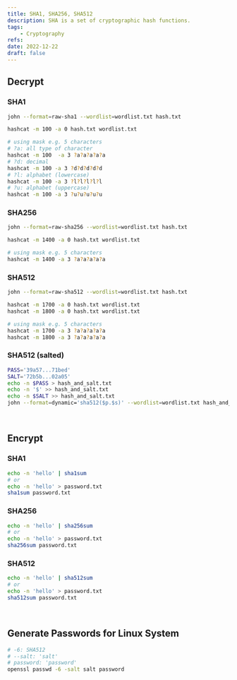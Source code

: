 ```yaml
---
title: SHA1, SHA256, SHA512
description: SHA is a set of cryptographic hash functions.
tags:
    - Cryptography
refs:
date: 2022-12-22
draft: false
---
```


## Decrypt

### SHA1
    
```bash
john --format=raw-sha1 --wordlist=wordlist.txt hash.txt

hashcat -m 100 -a 0 hash.txt wordlist.txt

# using mask e.g. 5 characters
# ?a: all type of character
hashcat -m 100  -a 3 ?a?a?a?a?a
# ?d: decimal
hashcat -m 100 -a 3 ?d?d?d?d?d
# ?l: alphabet (lowercase)
hashcat -m 100 -a 3 ?l?l?l?l?l
# ?u: alphabet (uppercase)
hashcat -m 100 -a 3 ?u?u?u?u?u
```

### SHA256

```bash
john --format=raw-sha256 --wordlist=wordlist.txt hash.txt

hashcat -m 1400 -a 0 hash.txt wordlist.txt

# using mask e.g. 5 characters
hashcat -m 1400 -a 3 ?a?a?a?a?a
```

### SHA512

```bash
john --format=raw-sha512 --wordlist=wordlist.txt hash.txt

hashcat -m 1700 -a 0 hash.txt wordlist.txt
hashcat -m 1800 -a 0 hash.txt wordlist.txt

# using mask e.g. 5 characters
hashcat -m 1700 -a 3 ?a?a?a?a?a
hashcat -m 1800 -a 3 ?a?a?a?a?a
```
    
### SHA512 (salted)
    
```bash
PASS='39a57...71bed'
SALT='72b5b...02a05'
echo -n $PASS > hash_and_salt.txt
echo -n '$' >> hash_and_salt.txt
echo -n $SALT >> hash_and_salt.txt
john --format=dynamic='sha512($p.$s)' --wordlist=wordlist.txt hash_and_salt.txt
```

<br />

## Encrypt

### SHA1
    
```bash
echo -n 'hello' | sha1sum
# or
echo -n 'hello' > password.txt
sha1sum password.txt
```

### SHA256

```bash
echo -n 'hello' | sha256sum
# or
echo -n 'hello' > password.txt
sha256sum password.txt
```

### SHA512

```bash
echo -n 'hello' | sha512sum
# or
echo -n 'hello' > password.txt
sha512sum password.txt
```

<br />

## Generate Passwords for Linux System

```sh
# -6: SHA512
# --salt: 'salt'
# password: 'password'
openssl passwd -6 -salt salt password
```